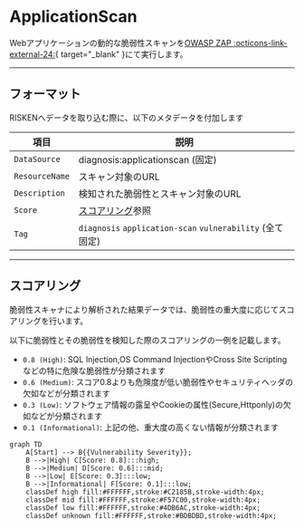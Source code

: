 # ApplicationScan

Webアプリケーションの動的な脆弱性スキャンを[OWASP ZAP :octicons-link-external-24:](https://www.zaproxy.org/){ target="_blank" }にて実行します。


---
## フォーマット

RISKENへデータを取り込む際に、以下のメタデータを付加します

| 項目            | 説明                                            |
| -------------- | ---------------------------------------------- |
| `DataSource`   | diagnosis:applicationscan (固定)                |
| `ResourceName` | スキャン対象のURL                                         |
| `Description`  | 検知された脆弱性とスキャン対象のURL         　                |
| `Score`        | [スコアリング](/diagnosis/applicationscan_concept/#_2)参照            |
| `Tag`          | `diagnosis` `application-scan` `vulnerability` (全て固定)  |

---
## スコアリング

脆弱性スキャナにより解析された結果データでは、脆弱性の重大度に応じてスコアリングを行います。

以下に脆弱性とその脆弱性を検知した際のスコアリングの一例を記載します。
- `0.8 (High)`: SQL Injection,OS Command InjectionやCross Site Scriptingなどの特に危険な脆弱性が分類されます
- `0.6 (Medium)`: スコア0.8よりも危険度が低い脆弱性やセキュリティヘッダの欠如などが分類されます
- `0.3 (Low)`: ソフトウェア情報の露呈やCookieの属性(Secure,Httponly)の欠如などが分類されます
- `0.1 (Informational)`: 上記の他、重大度の高くない情報が分類されます

```mermaid
graph TD
    A[Start] --> B{{Vulnerability Severity}};
    B -->|High| C[Score: 0.8]:::high;
    B -->|Medium| D[Score: 0.6]:::mid;
    B -->|Low| E[Score: 0.3]:::low;
    B -->|Informational| F[Score: 0.1]:::low;
    classDef high fill:#FFFFFF,stroke:#C2185B,stroke-width:4px;
    classDef mid fill:#FFFFFF,stroke:#F57C00,stroke-width:4px;
    classDef low fill:#FFFFFF,stroke:#4DB6AC,stroke-width:4px;
    classDef unknown fill:#FFFFFF,stroke:#BDBDBD,stroke-width:4px;
```